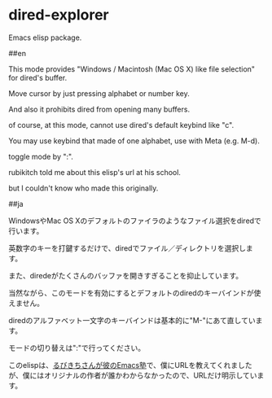 # dired-explorer

Emacs elisp package.

##en

This mode provides "Windows / Macintosh (Mac OS X) like file selection" for dired's buffer.

Move cursor by just pressing alphabet or number key.

And also it prohibits dired from opening many buffers.

of course, at this mode, cannot use dired's default keybind like "c".

You may use keybind that made of one alphabet, use with Meta (e.g. M-d).

toggle mode by ":".

rubikitch told me about this elisp's url at his school.

but I couldn't know who made this originally.

##ja

WindowsやMac OS Xのデフォルトのファイラのようなファイル選択をdiredで行います。

英数字のキーを打鍵するだけで、diredでファイル／ディレクトリを選択します。

また、diredeがたくさんのバッファを開きすぎることを抑止しています。

当然ながら、このモードを有効にするとデフォルトのdiredのキーバインドが使えません。

diredのアルファベット一文字のキーバインドは基本的に"M-"にあて直しています。

モードの切り替えは":"で行ってください。

このelispは、[るびきちさんが彼のEmacs塾](http://www.mag2.com/m/0001373131.html)で、僕にURLを教えてくれましたが、僕にはオリジナルの作者が誰かわからなかったので、URLだけ明示しています。
